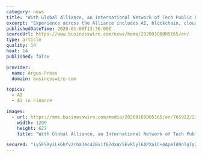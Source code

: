 ```yaml
---
category: news
title: "With Global Alliance, an International Network of Tech Public Relations Agencies, Launches"
excerpt: "Experience across the Alliance includes AI, blockchain, cloud, cybersecurity, and spans sectors including martech, fintech, cleantech and edtech, among others. Founding members are already working together on global accounts, providing strategic counsel as well as expert in-country execution. Experts from across the With Global Alliance members ..."
publishedDateTime: 2020-01-08T13:36:00Z
sourceUrl: https://www.businesswire.com/news/home/20200108005165/en/
type: article
quality: 14
heat: 14
published: false

provider:
  name: Argus-Press
  domain: businesswire.com

topics:
  - AI
  - AI in Finance

images:
  - url: https://mms.businesswire.com/media/20200108005165/en/765922/23/WGA-2_5x7in_300dpi.jpg
    width: 1200
    height: 627
    title: "With Global Alliance, an International Network of Tech Public Relations Agencies, Launches"

secured: "iy5FSXyiLk6hfv2rGa3ec42Bv1f87dxW/5EvRlyl6APXaIC+4ApmTd9nTgTgZneGLNmF2lyzRF9Oq6Vh7wR5zSaFSo0Sztww/Olo4HDh333TpiWuhvOeCLE2QuziqBSR8ydemNcnWg/xON8to+kRI1wD74MKHQINCiYPE4mSoBsRDf2ywWs1n470hbM0hspYa+DuEtBy/A5Mm1PZ8uiBR0pV2UJ/eKRjOfTCG4CwmgJN2C+S4UE7dpjJeDdBZRNOIkmWafUP9gNijF2bO/U5KA==;6xpO33qXgJ0ILvPjmdlv/g=="
---
```


